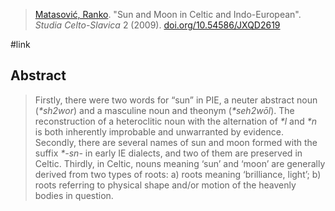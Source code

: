 > [Matasović, Ranko](matasovic.md). "Sun and Moon in Celtic and Indo-European". *Studia Celto-Slavica*  2 (2009). [doi.org/10.54586/JXQD2619](https://doi.org/10.54586/JXQD2619)

#link 

## Abstract
> Firstly, there were two words for “sun” in PIE, a neuter abstract noun (_*sh2wor_) and a masculine noun and theonym (_*seh2wōl_). The reconstruction of a heteroclitic noun with the alternation of _*l_ and _*n_ is both inherently improbable and unwarranted by evidence. Secondly, there are several names of sun and moon formed with the suffix _*-sn-_ in early IE dialects, and two of them are preserved in Celtic. Thirdly, in Celtic, nouns meaning ‘sun’ and ‘moon’ are generally derived from two types of roots: a) roots meaning ‘brilliance, light’; b) roots referring to physical shape and/or motion of the heavenly bodies in question.